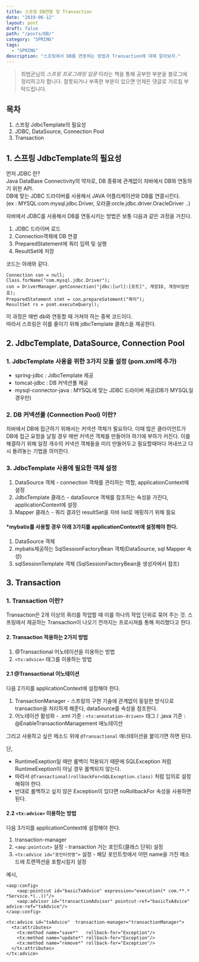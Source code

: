 ```yaml
---
title: 스프링 DB연동 및 Transaction
date: "2019-06-12"
layout: post
draft: false
path: "/posts/DB/"
category: "SPRING"
tags:
  - "SPRING"
description: "스프링에서 DB를 연동하는 방법과 Transaction에 대해 알아보자."
---
```


>최범균님의 *스프링 프로그래밍 입문* 이라는 책을 통해 공부한 부분을 블로그에 정리하고자 합니다.
>잘못되거나 부족한 부분이 있으면 언제든 댓글로 가르침 부탁드립니다.


## 목차
1. 스프링 JdbcTemplate의 필요성
2. JDBC, DataSource, Connection Pool
3. Transaction


## 1. 스프링 JdbcTemplate의 필요성
먼저 JDBC 란?  
Java DataBase Connectivity의 약자로, DB 종류에 관계없이 자바에서 DB와 연동하기 위한 API.  
DB에 맞는 JDBC 드라이버를 사용해서 JAVA 어플리케이션와 DB를 연결시킨다.  
(ex : MYSQL:com.mysql.jdbc.Driver, 오라클:orcle.jdbc.driver.OracleDriver ..)

자바에서 JDBC를 사용해서 DB를 연동시키는 방법은 보통 다음과 같은 과정을 거친다.
1) JDBC 드라이버 로드
2) Connection객체에 DB 연결
3) PreparedStatement에 쿼리 입력 및 실행
4) ResultSet에 저장

코드는 아래와 같다.

```
Connection con = null;
Class.forName("com.mysql.jdbc.Driver");
con = DriverManager.getConnection("jdbc:[url]:[포트]", 계정ID, 계정비밀번호);
PreparedStatement stmt = con.prepareSatement("쿼리");
ResultSet rs = psmt.executeQuery();
```

이 과정은 매번 db와 연동할 때 거쳐야 하는 중복 코드이다.  
따라서 스프링은 이를 줄이기 위해 jdbcTemplate 클래스을 제공한다.


## 2. JdbcTemplate, DataSource, Connection Pool
### 1. JdbcTemplate 사용을 위한 3가지 모듈 설정 (pom.xml에 추가)  
 - spring-jdbc : JdbcTemplate 제공
 - tomcat-jdbc : DB 커넥션풀 제공
 - mysql-connector-java : MYSQL에 맞는 JDBC 드라이버 제공(DB가 MYSQL일 경우만)

### 2. DB 커넥션풀 (Connection Pool) 이란?  
자바에서 DB에 접근하기 위해서는 커넥션 객체가 필요하다. 이때 많은 클라이언트가 DB에 접근 요청을 날릴 경우 매번 커넥션 객체를 만들어야 하기에 부하가 커진다. 이를 해결하기 위해 일정 개수의 커낵션 객체들을 미리 만들어두고 필요할때마다 꺼내쓰고 다시 돌려놓는 기법을 의미한다.

### 3. JdbcTemplate 사용에 필요한 객체 설정
 1) DataSource 객체 - connection 객체를 관리하는 역할, applicationContext에 설정
 2) JdbcTemplate 클래스 - dataSource 객체를 참조하는 속성을 가진다, applicationContext에 설정
 3) Mapper 클래스 - 쿼리 결과인 resultSet을 자바 list로 매핑하기 위해 필요
  
#### *mybatis를 사용할 경우 아래 3가지를 applicationContext에 설정해야 한다.  
1) DataSource 객체  
2) mybatis제공하는 SqlSessionFactoryBean 객체(DataSource, sql Mapper 속성)  
3) sqlSessionTemplate 객체 (SqlSessionFactoryBean을 생성자에서 참조)


## 3. Transaction
### 1. Transaction 이란?  
Transaction은 2개 이상의 쿼리를 작업할 때 이를 하나의 작업 단위로 묶어 주는 것.
스프링에서 제공하는 Transaction이 나오기 전까지는 프로시져를 통해 처리했다고 한다.

#### 2. Transaction 적용하는 2가지 방법
 1. @Transactional 어노테이션을 이용하는 방법
 2. `<tx:advice>` 태그를 이용하는 방법

#### 2.1 @Transactional 어노테이션
다음 2가지를 applicationContext에 설정해야 한다.
   1) TransactionManager - 스프링의 구현 기술에 관계없이 동일한 방식으로 transaction을 처리하게 해준다, dataSource를 속성을 참조한다.
   2) 어노테이션 활성화 - .xml 기준 : `<tx:annotation-driven>` 태그 / .java 기준 : @EnableTransactionManagement 애노테이션

그리고 사용하고 싶은 메소드 위에 `@Transactional` 애너테이션을 붙이기면 하면 된다.  

단,
 - RuntimeExeption일 때만 롤백이 적용되기 때문에 SQLException 처럼 RuntimeExeption이 아닐 경우 롤백되지 않는다.   
 - 따라서 `@Transactional(rollbackFor=SQLException.class)` 처럼 임의로 설정해줘야 한다.   
 - 반대로 롤백하고 싶지 않은 Exception이 있다면 noRollbackFor 속성을 사용하면 된다.  


#### 2.2 `<tx:advice>` 이용하는 방법
다음 3가지를 applicationContext에 설정해야 한다.  
1. transaction-manager
2. `<aop:pointcut>` 설정 - transaction 거는 포인트(클래스 단위) 설정
3. `<tx:advice id="포인터컷명">` 설정 - 해당 포인트컷에서 어떤 name을 가진 메소드에 트랜잭션을 포함시킬지 설정

예시,
```
<aop:config>
    <aop:pointcut id="basicTxAdvice" expression="execution(* com.**.* *Service.*(..))"/>
    <aop:advisor id="transactionAdvisor" pointcut-ref="basicTxAdvice" advice-ref="txAdvice"/>
</aop:config>

<tx:advice id="txAdvice"  transaction-manager="transactionManager">
  <tx:attributes>
    <tx:method name="save*"   rollback-for="Exception"/>
    <tx:method name="update*" rollback-for="Exception"/>
    <tx:method name="remove*" rollback-for="Exception"/>
  </tx:attributes>
</tx:advice>
```
